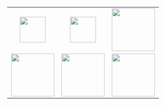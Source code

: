 <table>
<tbody>
 <tr>
<td align="center" width="33%">
<img height=60px src="https://www.vectorlogo.zone/logos/heroku/heroku-ar21.svg"> 
</td>

<td align="center" width="33%">
<img height=60px src="https://www.vectorlogo.zone/logos/nodejs/nodejs-horizontal.svg"> 
</td>

<td align="center" width="33%">
<img height=100px src="https://www.vectorlogo.zone/logos/postgresql/postgresql-vertical.svg"> 
</td>

</td>

</tr>


<td align="center" width="33%">
<img height=100px src="https://www.vectorlogo.zone/logos/javascript/javascript-ar21.svg"> 
 
<td align="center" width="33%">
<img height=100px src="https://www.vectorlogo.zone/logos/nodejs/nodejs-ar21.svg"> 
</td>

<td align="center" width="33%">
<img height=100px src="https://www.vectorlogo.zone/logos/w3_html5/w3_html5-ar21.svg"> 
</td>
<tr>
 
 </tr>
</tbody>
</table>